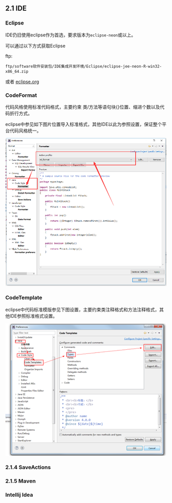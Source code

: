 ## 2.1 IDE

### Eclipse

IDE仍旧使用eclipse作为首选，要求版本为`eclipse-neon`或以上。

可以通过以下方式获取Eclipse

ftp:

```
ftp/software软件安装包/IDE集成开发环境/Eclipse/eclipse-jee-neon-R-win32-x86_64.zip
```

或者 [eclipse.org](https://www.eclipse.org/downloads/)

### CodeFormat

代码风格使用标准代码格式，主要约束 类/方法等语句块{}位置、缩进个数以及代码折行方式。

eclipse中参见如下图片位置导入标准格式，其他IDE以此为参照设置，保证整个平台代码风格统一。

![](/assets/code-format.png)

### CodeTemplate

eclipse中代码标准模版参见下图设置，主要约束类注释格式和方法注释格式，其他IDE参照标准格式设置。

![](/assets/code-template.png)

### 2.1.4 SaveActions

### 2.1.5 Maven

### Intellij Idea



